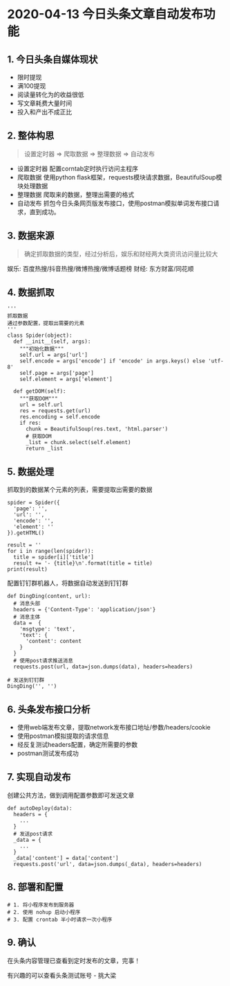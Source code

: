 # 2020-04-13 今日头条文章自动发布功能

## 1. 今日头条自媒体现状
* 限时提现
* 满100提现
* 阅读量转化为的收益很低
* 写文章耗费大量时间
* 投入和产出不成正比

## 2. 整体构思
> 设置定时器 => 爬取数据 => 整理数据 => 自动发布
* 设置定时器
配置corntab定时执行访问主程序
* 爬取数据
使用python flask框架，requests模块请求数据，BeautifulSoup模块处理数据
* 整理数据
爬取来的数据，整理出需要的格式
* 自动发布
抓包今日头条网页版发布接口，使用postman模拟单词发布接口请求，直到成功。

## 3. 数据来源
> 确定抓取数据的类型，经过分析后，娱乐和财经两大类资讯访问量比较大

娱乐: 百度热搜/抖音热搜/微博热搜/微博话题榜
财经: 东方财富/同花顺

## 4. 数据抓取
```
'''
抓取数据
通过参数配置，提取出需要的元素
'''
class Spider(object):
  def __init__(self, args):
    """初始化数据"""
    self.url = args['url']
    self.encode = args['encode'] if 'encode' in args.keys() else 'utf-8'
    self.page = args['page']
    self.element = args['element']

  def getDOM(self):
    """获取DOM"""
    url = self.url
    res = requests.get(url)
    res.encoding = self.encode
    if res:
      chunk = BeautifulSoup(res.text, 'html.parser')
      # 获取DOM
      _list = chunk.select(self.element)
      return _list
```

## 5. 数据处理

抓取到的数据某个元素的列表，需要提取出需要的数据
```
spider = Spider({
  'page': '',
  'url': '',
  'encode': '',
  'element': ''
}).getHTML()

result = ''
for i in range(len(spider)):
  title = spider[i]['title']
  result += '- {title}\n'.format(title = title)
print(result)
```
配置钉钉群机器人，将数据自动发送到钉钉群
```
def DingDing(content, url):
  # 消息头部
  headers = {'Content-Type': 'application/json'}
  # 消息主体
  data =  {
    'msgtype': 'text',
    'text': {
      'content': content
    }
  }
  # 使用post请求推送消息
  requests.post(url, data=json.dumps(data), headers=headers)

# 发送到钉钉群
DingDing('', '')
```

## 6. 头条发布接口分析
- 使用web端发布文章，提取network发布接口地址/参数/headers/cookie
- 使用postman模拟提取的请求信息
- 经反复测试headers配置，确定所需要的参数
- postman测试发布成功

## 7. 实现自动发布
创建公共方法，做到调用配置参数即可发送文章
```
def autoDeploy(data):
  headers = {
    ...
  }
  # 发送post请求
  _data = {
    ...
  }
  _data['content'] = data['content']
  requests.post('url', data=json.dumps(_data), headers=headers)
```

## 8. 部署和配置
```
# 1. 将小程序发布到服务器
# 2. 使用 nohup 启动小程序
# 3. 配置 crontab 半小时请求一次小程序
```

## 9. 确认
在头条内容管理已查看到定时发布的文章，完事！

有兴趣的可以查看头条测试账号 - 挑大梁
